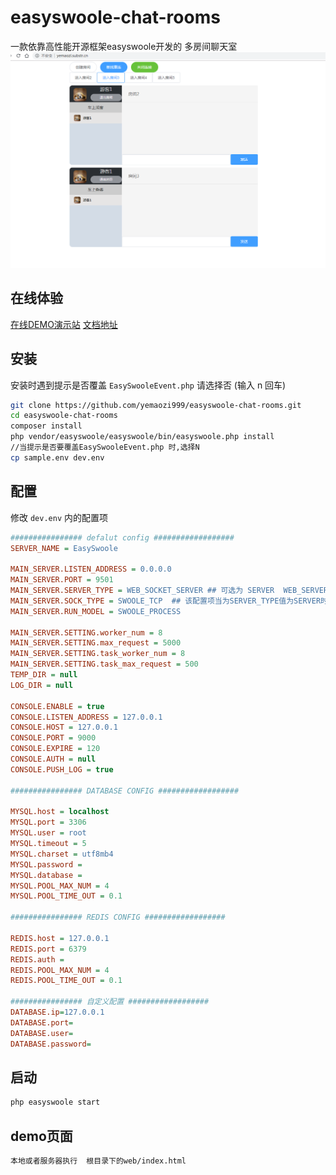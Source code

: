 # easyswoole-chat-rooms
一款依靠高性能开源框架easyswoole开发的 多房间聊天室
![](demo.png)
## 在线体验

[在线DEMO演示站](http://www.yemaozi999.info/)
[文档地址](https://www.kancloud.cn/yemaozi999/easyswoole-chatrooms)
## 安装

安装时遇到提示是否覆盖 `EasySwooleEvent.php` 请选择否 (输入 n 回车)

```bash
git clone https://github.com/yemaozi999/easyswoole-chat-rooms.git
cd easyswoole-chat-rooms
composer install
php vendor/easyswoole/easyswoole/bin/easyswoole.php install
//当提示是否要覆盖EasySwooleEvent.php 时,选择N
cp sample.env dev.env
```

## 配置

修改 `dev.env` 内的配置项

```ini
################ defalut config ##################
SERVER_NAME = EasySwoole

MAIN_SERVER.LISTEN_ADDRESS = 0.0.0.0
MAIN_SERVER.PORT = 9501
MAIN_SERVER.SERVER_TYPE = WEB_SOCKET_SERVER ## 可选为 SERVER  WEB_SERVER WEB_SOCKET_SERVER
MAIN_SERVER.SOCK_TYPE = SWOOLE_TCP  ## 该配置项当为SERVER_TYPE值为SERVER时有效
MAIN_SERVER.RUN_MODEL = SWOOLE_PROCESS

MAIN_SERVER.SETTING.worker_num = 8
MAIN_SERVER.SETTING.max_request = 5000
MAIN_SERVER.SETTING.task_worker_num = 8
MAIN_SERVER.SETTING.task_max_request = 500
TEMP_DIR = null
LOG_DIR = null

CONSOLE.ENABLE = true
CONSOLE.LISTEN_ADDRESS = 127.0.0.1
CONSOLE.HOST = 127.0.0.1
CONSOLE.PORT = 9000
CONSOLE.EXPIRE = 120
CONSOLE.AUTH = null
CONSOLE.PUSH_LOG = true

################ DATABASE CONFIG ##################

MYSQL.host = localhost
MYSQL.port = 3306
MYSQL.user = root
MYSQL.timeout = 5
MYSQL.charset = utf8mb4
MYSQL.password = 
MYSQL.database = 
MYSQL.POOL_MAX_NUM = 4
MYSQL.POOL_TIME_OUT = 0.1

################ REDIS CONFIG ##################

REDIS.host = 127.0.0.1
REDIS.port = 6379
REDIS.auth =
REDIS.POOL_MAX_NUM = 4
REDIS.POOL_TIME_OUT = 0.1

################ 自定义配置 ##################
DATABASE.ip=127.0.0.1
DATABASE.port=
DATABASE.user=
DATABASE.password=
```

## 启动

```bash
php easyswoole start
```
## demo页面

```bash
本地或者服务器执行  根目录下的web/index.html 
```
